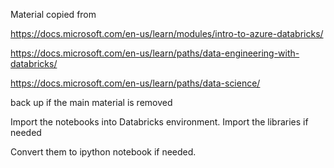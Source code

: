Material copied from

https://docs.microsoft.com/en-us/learn/modules/intro-to-azure-databricks/

https://docs.microsoft.com/en-us/learn/paths/data-engineering-with-databricks/

https://docs.microsoft.com/en-us/learn/paths/data-science/

back up if the main material is removed

Import the notebooks into Databricks environment. Import the libraries if needed

Convert them to ipython notebook if needed.
